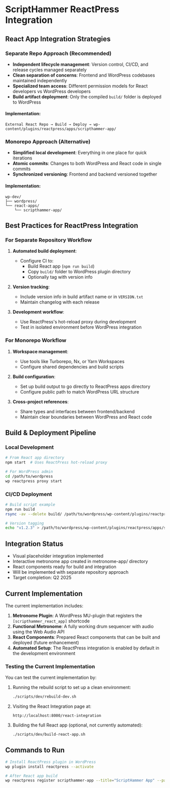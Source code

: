 # ScriptHammer ReactPress Integration

## React App Integration Strategies

### Separate Repo Approach (Recommended)
- **Independent lifecycle management**: Version control, CI/CD, and release cycles managed separately
- **Clean separation of concerns**: Frontend and WordPress codebases maintained independently
- **Specialized team access**: Different permission models for React developers vs WordPress developers
- **Build artifact deployment**: Only the compiled `build/` folder is deployed to WordPress

#### Implementation:
```
External React Repo → Build → Deploy → wp-content/plugins/reactpress/apps/scripthammer-app/
```

### Monorepo Approach (Alternative)
- **Simplified local development**: Everything in one place for quick iterations
- **Atomic commits**: Changes to both WordPress and React code in single commits
- **Synchronized versioning**: Frontend and backend versioned together

#### Implementation:
```
wp-dev/
├── wordpress/
└── react-apps/
    └── scripthammer-app/
```

## Best Practices for ReactPress Integration

### For Separate Repository Workflow
1. **Automated build deployment**:
   - Configure CI to:
     - Build React app (`npm run build`)
     - Copy `build/` folder to WordPress plugin directory
     - Optionally tag with version info

2. **Version tracking**:
   - Include version info in build artifact name or in `VERSION.txt`
   - Maintain changelog with each release

3. **Development workflow**:
   - Use ReactPress's hot-reload proxy during development
   - Test in isolated environment before WordPress integration

### For Monorepo Workflow
1. **Workspace management**:
   - Use tools like Turborepo, Nx, or Yarn Workspaces
   - Configure shared dependencies and build scripts

2. **Build configuration**:
   - Set up build output to go directly to ReactPress apps directory
   - Configure public path to match WordPress URL structure

3. **Cross-project references**:
   - Share types and interfaces between frontend/backend
   - Maintain clear boundaries between WordPress and React code

## Build & Deployment Pipeline

### Local Development
```bash
# From React app directory
npm start  # Uses ReactPress hot-reload proxy

# For WordPress admin
cd /path/to/wordpress
wp reactpress proxy start
```

### CI/CD Deployment
```bash
# Build script example
npm run build
rsync -av --delete build/ /path/to/wordpress/wp-content/plugins/reactpress/apps/scripthammer-app/

# Version tagging
echo "v1.2.3" > /path/to/wordpress/wp-content/plugins/reactpress/apps/scripthammer-app/VERSION.txt
```

## Integration Status
- Visual placeholder integration implemented
- Interactive metronome app created in metronome-app/ directory
- React components ready for build and integration
- Will be implemented with separate repository approach
- Target completion: Q2 2025

## Current Implementation

The current implementation includes:

1. **Metronome Plugin**: A WordPress MU-plugin that registers the `[scripthammer_react_app]` shortcode
2. **Functional Metronome**: A fully working drum sequencer with audio using the Web Audio API
3. **React Components**: Prepared React components that can be built and deployed (future enhancement)
4. **Automated Setup**: The ReactPress integration is enabled by default in the development environment

### Testing the Current Implementation

You can test the current implementation by:

1. Running the rebuild script to set up a clean environment:
   ```bash
   ./scripts/dev/rebuild-dev.sh
   ```

2. Visiting the React Integration page at:
   ```
   http://localhost:8000/react-integration
   ```

3. Building the full React app (optional, not currently automated):
   ```bash
   ./scripts/dev/build-react-app.sh
   ```

## Commands to Run
```bash
# Install ReactPress plugin in WordPress
wp plugin install reactpress --activate

# After React app build
wp reactpress register scripthammer-app --title="ScriptHammer App" --path=/wp-content/plugins/reactpress/apps/scripthammer-app/
```